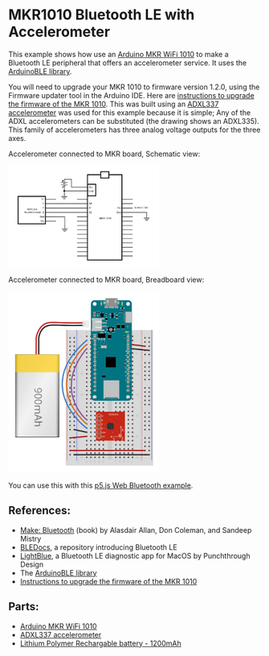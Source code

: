 # MKR1010 Bluetooth LE with Accelerometer

This example shows how use an [Arduino MKR WiFi 1010](https://store.arduino.cc/usa/arduino-mkr-wifi-1010) to make a Bluetooth LE peripheral that offers an accelerometer service. It uses the [ArduinoBLE library](https://github.com/arduino-libraries/ArduinoBLE).

You will need to upgrade your MKR 1010 to firmware version 1.2.0, using the Firmware updater tool in the Arduino IDE.  Here are [instructions to upgrade the firmware of the MKR 1010](http://forum.arduino.cc/index.php?topic=579306.0).  This was built using an [ADXL337 accelerometer](https://www.sparkfun.com/products/12786) was used for this example because it is simple; Any of the ADXL accelerometers can be substituted (the drawing shows an ADXL335). This family of accelerometers has three analog voltage outputs for the three axes. 

Accelerometer connected to MKR board, Schematic view:

<img src="MKR1010_accelerometer_schem.svg" alt="Accelerometer connected to MKR board, schematic view" width="300">

Accelerometer connected to MKR board, Breadboard view:

<img src="MKR1010_accelerometer_bb.svg" width="300" alt="Accelerometer connected to MKR board, breadboard view">

You can use this with this [p5.js Web Bluetooth example](https://github.com/tigoe/BluetoothLE-Examples/tree/master/p5-web-bluetooth).

## References: 
* [Make: Bluetooth](https://www.makershed.com/products/make-bluetooth) (book) by Alasdair Allan, Don Coleman, and Sandeep Mistry
* [BLEDocs](https://github.com/tigoe/BLEDocs/wiki), a repository introducing Bluetooth LE
* [LightBlue](https://itunes.apple.com/us/app/lightblue/id639944780?mt=12), a Bluetooth LE diagnostic app for MacOS by Punchthrough Design
* The [ArduinoBLE library](https://github.com/arduino-libraries/ArduinoBLE)
* [Instructions to upgrade the firmware of the MKR 1010](http://forum.arduino.cc/index.php?topic=579306.0)

## Parts:
*  [Arduino MKR WiFi 1010](https://store.arduino.cc/usa/arduino-mkr-wifi-1010)
* [ADXL337 accelerometer](https://www.sparkfun.com/products/12786)
* [Lithium Polymer Rechargable battery - 1200mAh](https://www.adafruit.com/product/258)